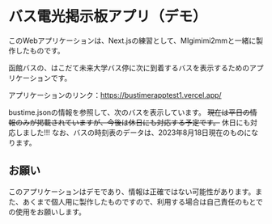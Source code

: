 # バス電光掲示板アプリ（デモ）

このWebアプリケーションは、Next.jsの練習として、MIgimimi2mmと一緒に製作したものです。

函館バスの、はこだて未来大学バス停に次に到着するバスを表示するためのアプリケーションです。

アプリケーションのリンク：https://bustimerapptest1.vercel.app/

bustime.jsonの情報を参照して、次のバスを表示しています。
~~現在は平日の情報のみが掲載されていますが、今後は休日にも対応する予定です。~~
休日にも対応しました!!!
なお、バスの時刻表のデータは、2023年8月18日現在のものになります。


## お願い
このアプリケーションはデモであり、情報は正確ではない可能性があります。また、あくまで個人用に製作したものですので、利用する場合は自己責任のもとでの使用をお願いします。
